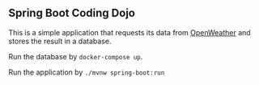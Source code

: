Spring Boot Coding Dojo
---

This is a simple application that requests its data from [OpenWeather](https://openweathermap.org/) and stores the result in a database.

Run the database by `docker-compose up`.

Run the application by `./mvnw spring-boot:run`
